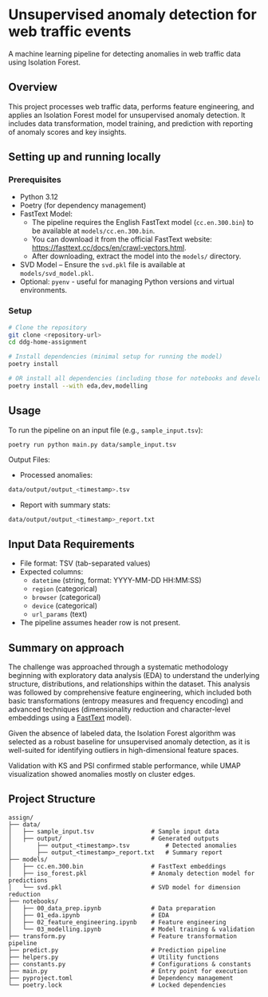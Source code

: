 # Unsupervised anomaly detection for web traffic events

A machine learning pipeline for detecting anomalies in web traffic data using Isolation Forest.

## Overview

This project processes web traffic data, performs feature engineering, and applies an Isolation Forest model for unsupervised anomaly detection. It includes data transformation, model training, and prediction with reporting of anomaly scores and key insights.

## Setting up and running locally

### Prerequisites
- Python 3.12
- Poetry (for dependency management)
- FastText Model:
    - The pipeline requires the English FastText model (`cc.en.300.bin`) to be available at `models/cc.en.300.bin`.
    - You can download it from the official FastText website: https://fasttext.cc/docs/en/crawl-vectors.html.
    - After downloading, extract the model into the `models/` directory.
- SVD Model – Ensure the `svd.pkl` file is available at `models/svd_model.pkl`.
- Optional: `pyenv` - useful for managing Python versions and virtual environments.

### Setup
```bash
# Clone the repository
git clone <repository-url>
cd ddg-home-assignment

# Install dependencies (minimal setup for running the model)
poetry install

# OR install all dependencies (including those for notebooks and development)
poetry install --with eda,dev,modelling
```

## Usage

To run the pipeline on an input file (e.g., `sample_input.tsv`):
```
poetry run python main.py data/sample_input.tsv
```
Output Files:
* Processed anomalies:
```bash
data/output/output_<timestamp>.tsv
```
* Report with summary stats:
```bash
data/output/output_<timestamp>_report.txt
```

## Input Data Requirements
- File format: TSV (tab-separated values)
- Expected columns:
  - `datetime` (string, format: YYYY-MM-DD HH:MM:SS)
  - `region` (categorical)
  - `browser` (categorical)
  - `device` (categorical)
  - `url_params` (text)
- The pipeline assumes header row is not present.

## Summary on approach

The challenge was approached through a systematic methodology beginning with exploratory data analysis (EDA) to understand the underlying structure, distributions, and relationships within the dataset. This analysis was followed by comprehensive feature engineering, which included both basic transformations (entropy measures and frequency encoding) and advanced techniques (dimensionality reduction and character-level embeddings using a [FastText](https://fasttext.cc/) model).

Given the absence of labeled data, the Isolation Forest algorithm was selected as a robust baseline for unsupervised anomaly detection, as it is well-suited for identifying outliers in high-dimensional feature spaces.

Validation with KS and PSI confirmed stable performance, while UMAP visualization showed anomalies mostly on cluster edges.

## Project Structure

```
assign/
├── data/                    
│   ├── sample_input.tsv                # Sample input data
│   ├── output/                         # Generated outputs
│       ├── output_<timestamp>.tsv          # Detected anomalies
│       ├── output_<timestamp>_report.txt   # Summary report
├── models/                  
│   ├── cc.en.300.bin                   # FastText embeddings
│   ├── iso_forest.pkl                  # Anomaly detection model for predictions
│   └── svd.pkl                         # SVD model for dimension reduction
├── notebooks/               
│   ├── 00_data_prep.ipynb              # Data preparation
│   ├── 01_eda.ipynb                    # EDA
│   ├── 02_feature_engineering.ipynb    # Feature engineering
│   └── 03_modelling.ipynb              # Model training & validation
├── transform.py                        # Feature transformation pipeline
├── predict.py                          # Prediction pipeline
├── helpers.py                          # Utility functions
├── constants.py                        # Configurations & constants
├── main.py                             # Entry point for execution
├── pyproject.toml                      # Dependency management
└── poetry.lock                         # Locked dependencies
```
